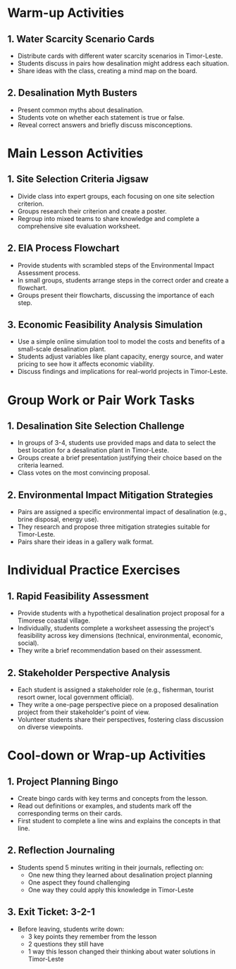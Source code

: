 # Warm-up Activities

## 1. Water Scarcity Scenario Cards

- Distribute cards with different water scarcity scenarios in Timor-Leste.
- Students discuss in pairs how desalination might address each situation.
- Share ideas with the class, creating a mind map on the board.

## 2. Desalination Myth Busters

- Present common myths about desalination.
- Students vote on whether each statement is true or false.
- Reveal correct answers and briefly discuss misconceptions.

# Main Lesson Activities

## 1. Site Selection Criteria Jigsaw

- Divide class into expert groups, each focusing on one site selection criterion.
- Groups research their criterion and create a poster.
- Regroup into mixed teams to share knowledge and complete a comprehensive site evaluation worksheet.

## 2. EIA Process Flowchart

- Provide students with scrambled steps of the Environmental Impact Assessment process.
- In small groups, students arrange steps in the correct order and create a flowchart.
- Groups present their flowcharts, discussing the importance of each step.

## 3. Economic Feasibility Analysis Simulation

- Use a simple online simulation tool to model the costs and benefits of a small-scale desalination plant.
- Students adjust variables like plant capacity, energy source, and water pricing to see how it affects economic viability.
- Discuss findings and implications for real-world projects in Timor-Leste.

# Group Work or Pair Work Tasks

## 1. Desalination Site Selection Challenge

- In groups of 3-4, students use provided maps and data to select the best location for a desalination plant in Timor-Leste.
- Groups create a brief presentation justifying their choice based on the criteria learned.
- Class votes on the most convincing proposal.

## 2. Environmental Impact Mitigation Strategies

- Pairs are assigned a specific environmental impact of desalination (e.g., brine disposal, energy use).
- They research and propose three mitigation strategies suitable for Timor-Leste.
- Pairs share their ideas in a gallery walk format.

# Individual Practice Exercises

## 1. Rapid Feasibility Assessment

- Provide students with a hypothetical desalination project proposal for a Timorese coastal village.
- Individually, students complete a worksheet assessing the project's feasibility across key dimensions (technical, environmental, economic, social).
- They write a brief recommendation based on their assessment.

## 2. Stakeholder Perspective Analysis

- Each student is assigned a stakeholder role (e.g., fisherman, tourist resort owner, local government official).
- They write a one-page perspective piece on a proposed desalination project from their stakeholder's point of view.
- Volunteer students share their perspectives, fostering class discussion on diverse viewpoints.

# Cool-down or Wrap-up Activities

## 1. Project Planning Bingo

- Create bingo cards with key terms and concepts from the lesson.
- Read out definitions or examples, and students mark off the corresponding terms on their cards.
- First student to complete a line wins and explains the concepts in that line.

## 2. Reflection Journaling

- Students spend 5 minutes writing in their journals, reflecting on:
  * One new thing they learned about desalination project planning
  * One aspect they found challenging
  * One way they could apply this knowledge in Timor-Leste

## 3. Exit Ticket: 3-2-1

- Before leaving, students write down:
  * 3 key points they remember from the lesson
  * 2 questions they still have
  * 1 way this lesson changed their thinking about water solutions in Timor-Leste